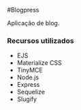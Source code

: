 #Blogpress

Aplicação de blog.


### Recursos utilizados

- EJS
- Materialize CSS
- TinyMCE
- Node.js
- Express
- Sequelize
- Slugify
